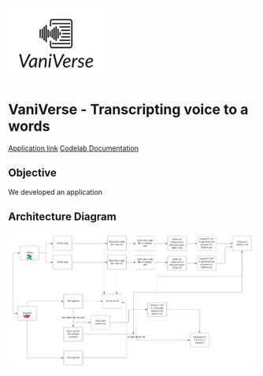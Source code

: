 <img src="logo.png" width=200>

# VaniVerse - Transcripting voice to a words

[Application link](http://34.148.127.152:8501/)
[Codelab Documentation]()

## Objective

We developed an application 

## Architecture Diagram
<img src="Architecture Diagram.png" alt="Architecture Diagram">
